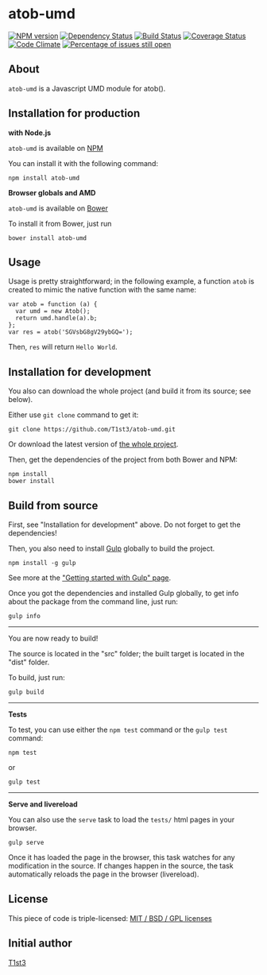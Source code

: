 atob-umd
==================


[![NPM version](https://img.shields.io/npm/v/atob-umd.svg)](https://www.npmjs.com/package/atob-umd)
[![Dependency Status](https://img.shields.io/david/T1st3/atob-umd.svg)](https://david-dm.org/t1st3/atob-umd)
[![Build Status](https://img.shields.io/travis/T1st3/atob-umd.svg)](https://travis-ci.org/T1st3/atob-umd)
[![Coverage Status](https://img.shields.io/coveralls/T1st3/atob-umd.svg)](https://coveralls.io/r/T1st3/atob-umd)
[![Code Climate](https://img.shields.io/codeclimate/github/T1st3/atob-umd.svg)](https://codeclimate.com/github/T1st3/atob-umd)
[![Percentage of issues still open](http://isitmaintained.com/badge/open/t1st3/atob-umd.svg)](http://isitmaintained.com/project/t1st3/atob-umd "Percentage of issues still open")



About
---

`atob-umd` is a Javascript UMD module for atob().




Installation for production
---

**with Node.js**

`atob-umd` is available on [NPM](https://www.npmjs.com/package/atob-umd)

You can install it with the following command:

    npm install atob-umd


**Browser globals and AMD**


`atob-umd` is available on [Bower](http://bower.io/search/?q=atob-umd)

To install it from Bower, just run 

    bower install atob-umd

    
Usage
---

Usage is pretty straightforward; in the following example, a function `atob` is created to mimic the native function with the same name:

    var atob = function (a) {
      var umd = new Atob();
      return umd.handle(a).b;
    };
    var res = atob('SGVsbG8gV29ybGQ=');


Then, `res` will return `Hello World`.



Installation for development
---


You also can download the whole project (and build it from its source; see below).

Either use `git clone` command to get it:

    git clone https://github.com/T1st3/atob-umd.git

Or download the latest version of [the whole project](https://github.com/T1st3/atob-umd/archive/master.zip).

Then, get the dependencies of the project from both Bower and NPM:

    npm install
    bower install



Build from source
---


First, see "Installation for development" above. 
Do not forget to get the dependencies!

Then, you also need to install [Gulp](http://gulpjs.com/) globally to build the project.

    npm install -g gulp

See more at the ["Getting started with Gulp" page](https://github.com/gulpjs/gulp/blob/master/docs/getting-started.md#getting-started).

Once you got the dependencies and installed Gulp globally, to get info about the package from the command line, just run:

    gulp info

---

You are now ready to build!

The source is located in the "src" folder; the built target is located in the "dist" folder.

To build, just run:

    gulp build


---

**Tests**

To test, you can use either the `npm test` command or the `gulp test` command:

    npm test

or

    gulp test


---

**Serve and livereload**

You can also use the `serve` task to load the `tests/` html pages in your browser.

    gulp serve

Once it has loaded the page in the browser, this task watches for any modification in the source.
If changes happen in the source, the task automatically reloads the page in the browser (livereload).





License
---

This piece of code is triple-licensed: [MIT / BSD / GPL licenses](https://github.com/T1st3/atob-umd/blob/master/LICENSE.md)




Initial author
---

[T1st3](https://github.com/T1st3/)

